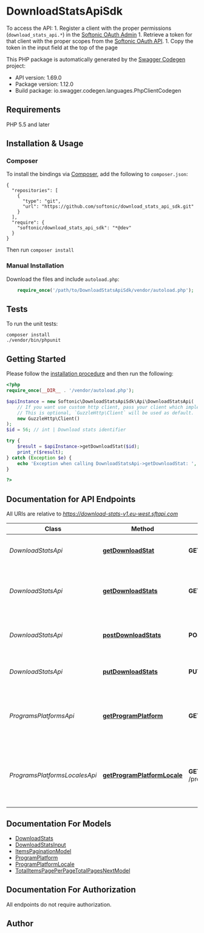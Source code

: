 # DownloadStatsApiSdk
To access the API: 1. Register a client with the proper permissions (`download_stats_api.*`) in the [Softonic OAuth Admin](https://oauth-admin.softonic.com) 1. Retrieve a token for that client with the proper scopes from the [Softonic OAuth API](https://oauth-v2.softonic.com). 1. Copy the token in the input field at the top of the page

This PHP package is automatically generated by the [Swagger Codegen](https://github.com/swagger-api/swagger-codegen) project:

- API version: 1.69.0
- Package version: 1.12.0
- Build package: io.swagger.codegen.languages.PhpClientCodegen

## Requirements

PHP 5.5 and later

## Installation & Usage
### Composer

To install the bindings via [Composer](http://getcomposer.org/), add the following to `composer.json`:

```
{
  "repositories": [
    {
      "type": "git",
      "url": "https://github.com/softonic/download_stats_api_sdk.git"
    }
  ],
  "require": {
    "softonic/download_stats_api_sdk": "*@dev"
  }
}
```

Then run `composer install`

### Manual Installation

Download the files and include `autoload.php`:

```php
    require_once('/path/to/DownloadStatsApiSdk/vendor/autoload.php');
```

## Tests

To run the unit tests:

```
composer install
./vendor/bin/phpunit
```

## Getting Started

Please follow the [installation procedure](#installation--usage) and then run the following:

```php
<?php
require_once(__DIR__ . '/vendor/autoload.php');

$apiInstance = new Softonic\DownloadStatsApiSdk\Api\DownloadStatsApi(
    // If you want use custom http client, pass your client which implements `GuzzleHttp\ClientInterface`.
    // This is optional, `GuzzleHttp\Client` will be used as default.
    new GuzzleHttp\Client()
);
$id = 56; // int | Download stats identifier

try {
    $result = $apiInstance->getDownloadStat($id);
    print_r($result);
} catch (Exception $e) {
    echo 'Exception when calling DownloadStatsApi->getDownloadStat: ', $e->getMessage(), PHP_EOL;
}

?>
```

## Documentation for API Endpoints

All URIs are relative to *https://download-stats-v1.eu-west.sftapi.com*

Class | Method | HTTP request | Description
------------ | ------------- | ------------- | -------------
*DownloadStatsApi* | [**getDownloadStat**](docs/Api/DownloadStatsApi.md#getdownloadstat) | **GET** /download-stats/{id} | Retrieves the given downloads statistics
*DownloadStatsApi* | [**getDownloadStats**](docs/Api/DownloadStatsApi.md#getdownloadstats) | **GET** /download-stats | Get the list of the downloads statistics for a given app
*DownloadStatsApi* | [**postDownloadStats**](docs/Api/DownloadStatsApi.md#postdownloadstats) | **POST** /download-stats | Creates the downloads statistics for a given app
*DownloadStatsApi* | [**putDownloadStats**](docs/Api/DownloadStatsApi.md#putdownloadstats) | **PUT** /download-stats/{id} | Replaces the given downloads statistics
*ProgramsPlatformsApi* | [**getProgramPlatform**](docs/Api/ProgramsPlatformsApi.md#getprogramplatform) | **GET** /programs/{id_program}/platforms/{id_platform} | Get the list of the downloads stats for a given program platform
*ProgramsPlatformsLocalesApi* | [**getProgramPlatformLocale**](docs/Api/ProgramsPlatformsLocalesApi.md#getprogramplatformlocale) | **GET** /programs/{id_program}/platforms/{id_platform}/locales/{id_locale} | Get the list of the downloads stats for a given program platform locale


## Documentation For Models

 - [DownloadStats](docs/Model/DownloadStats.md)
 - [DownloadStatsInput](docs/Model/DownloadStatsInput.md)
 - [ItemsPaginationModel](docs/Model/ItemsPaginationModel.md)
 - [ProgramPlatform](docs/Model/ProgramPlatform.md)
 - [ProgramPlatformLocale](docs/Model/ProgramPlatformLocale.md)
 - [TotalItemsPagePerPageTotalPagesNextModel](docs/Model/TotalItemsPagePerPageTotalPagesNextModel.md)


## Documentation For Authorization

 All endpoints do not require authorization.


## Author




